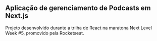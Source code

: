 <h2>Aplicação de gerenciamento de Podcasts em Next.js</h2>
Projeto desenvolvido durante a trilha de React na maratona Next Level Week #5, promovido pela Rocketseat.
